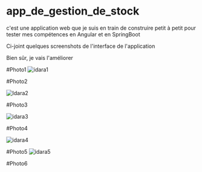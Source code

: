 # app_de_gestion_de_stock
c'est une application web que je suis en train de construire petit à petit pour tester mes compétences en Angular et en SpringBoot

Ci-joint quelques screenshots de l'interface de l'application

Bien sûr, je vais l'améliorer

#Photo1
![idara1](https://github.com/IrouKaizen/app_de_gestion_de_stock/assets/122926735/a1c91388-2b3a-41c7-bcca-ecafb4eeefb2)

#Photo2

![Idara2](https://github.com/IrouKaizen/app_de_gestion_de_stock/assets/122926735/9748e15e-330d-4935-aa06-1450f7d4d3a4)

#Photo3


![idara3](https://github.com/IrouKaizen/app_de_gestion_de_stock/assets/122926735/2bd88a38-e788-4d46-90a0-2d49576ead73)

#Photo4

![idara4](https://github.com/IrouKaizen/app_de_gestion_de_stock/assets/122926735/ea73a54d-b184-44a1-96eb-45fba964cedd)

#Photo5
![idara5](https://github.com/IrouKaizen/app_de_gestion_de_stock/assets/122926735/d6b8af73-e48e-478f-8ca8-b54088ff35c0)

#Photo6
